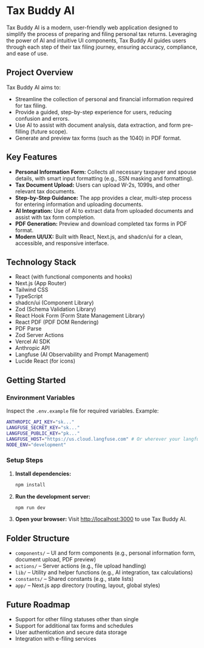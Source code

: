 # Tax Buddy AI

Tax Buddy AI is a modern, user-friendly web application designed to simplify the process of preparing and filing personal tax returns. Leveraging the power of AI and intuitive UI components, Tax Buddy AI guides users through each step of their tax filing journey, ensuring accuracy, compliance, and ease of use.

## Project Overview

Tax Buddy AI aims to:

- Streamline the collection of personal and financial information required for tax filing.
- Provide a guided, step-by-step experience for users, reducing confusion and errors.
- Use AI to assist with document analysis, data extraction, and form pre-filling (future scope).
- Generate and preview tax forms (such as the 1040) in PDF format.

## Key Features

- **Personal Information Form:** Collects all necessary taxpayer and spouse details, with smart input formatting (e.g., SSN masking and formatting).
- **Tax Document Upload:** Users can upload W-2s, 1099s, and other relevant tax documents.
- **Step-by-Step Guidance:** The app provides a clear, multi-step process for entering information and uploading documents.
- **AI Integration:** Use of AI to extract data from uploaded documents and assist with tax form completion.
- **PDF Generation:** Preview and download completed tax forms in PDF format.
- **Modern UI/UX:** Built with React, Next.js, and shadcn/ui for a clean, accessible, and responsive interface.

## Technology Stack

- React (with functional components and hooks)
- Next.js (App Router)
- Tailwind CSS
- TypeScript
- shadcn/ui (Component Library)
- Zod (Schema Validation Library)
- React Hook Form (Form State Management Library)
- React PDF (PDF DOM Rendering)
- PDF Parse
- Zod Server Actions
- Vercel AI SDK
- Anthropic API
- Langfuse (AI Observability and Prompt Management)
- Lucide React (for icons)

## Getting Started

### Environment Variables

Inspect the `.env.example` file for required variables. Example:

```bash
ANTHROPIC_API_KEY="sk..."
LANGFUSE_SECRET_KEY="sk..."
LANGFUSE_PUBLIC_KEY="pk..."
LANGFUSE_HOST="https://us.cloud.langfuse.com" # Or wherever your langfuse instance is hosted
NODE_ENV="development"
```

### Setup Steps

1. **Install dependencies:**
   ```bash
   npm install
   ```
2. **Run the development server:**
   ```bash
   npm run dev
   ```
3. **Open your browser:**
   Visit [http://localhost:3000](http://localhost:3000) to use Tax Buddy AI.

## Folder Structure

- `components/` – UI and form components (e.g., personal information form, document upload, PDF preview)
- `actions/` – Server actions (e.g., file upload handling)
- `lib/` – Utility and helper functions (e.g., AI integration, tax calculations)
- `constants/` – Shared constants (e.g., state lists)
- `app/` – Next.js app directory (routing, layout, global styles)

## Future Roadmap

- Support for other filing statuses other than single
- Support for additional tax forms and schedules
- User authentication and secure data storage
- Integration with e-filing services
